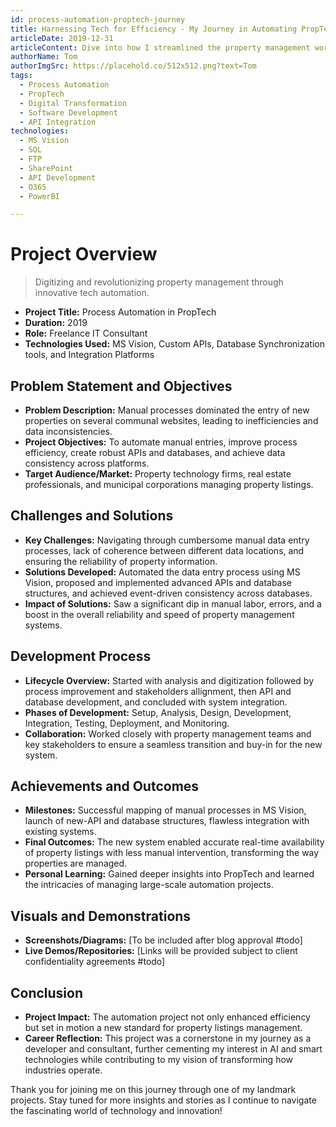 ```yaml
---
id: process-automation-proptech-journey
title: Harnessing Tech for Efficiency - My Journey in Automating PropTech
articleDate: 2019-12-31
articleContent: Dive into how I streamlined the property management world by automating and digitizing manual processes, ensuring data consistency, and enhancing self-service platforms for a smarter approach to PropTech.
authorName: Tom
authorImgSrc: https://placehold.co/512x512.png?text=Tom
tags:
  - Process Automation
  - PropTech
  - Digital Transformation
  - Software Development
  - API Integration
technologies:
  - MS Vision
  - SQL
  - FTP
  - SharePoint
  - API Development
  - O365
  - PowerBI

---
```


# Project Overview

> Digitizing and revolutionizing property management through innovative tech automation.

- **Project Title:** Process Automation in PropTech
- **Duration:** 2019
- **Role:** Freelance IT Consultant
- **Technologies Used:** MS Vision, Custom APIs, Database Synchronization tools, and Integration Platforms

## Problem Statement and Objectives

- **Problem Description:** Manual processes dominated the entry of new properties on several communal websites, leading
  to inefficiencies and data inconsistencies.
- **Project Objectives:** To automate manual entries, improve process efficiency, create robust APIs and databases, and
  achieve data consistency across platforms.
- **Target Audience/Market:** Property technology firms, real estate professionals, and municipal corporations managing
  property listings.

## Challenges and Solutions

- **Key Challenges:** Navigating through cumbersome manual data entry processes, lack of coherence between different
  data locations, and ensuring the reliability of property information.
- **Solutions Developed:** Automated the data entry process using MS Vision, proposed and implemented advanced APIs and
  database structures, and achieved event-driven consistency across databases.
- **Impact of Solutions:** Saw a significant dip in manual labor, errors, and a boost in the overall reliability and
  speed of property management systems.

## Development Process

- **Lifecycle Overview:** Started with analysis and digitization followed by process improvement and stakeholders
  allignment, then API and database development, and concluded with system integration.
- **Phases of Development:** Setup, Analysis, Design, Development, Integration, Testing, Deployment, and Monitoring.
- **Collaboration:** Worked closely with property management teams and key stakeholders to ensure a seamless transition
  and buy-in for the new system.

## Achievements and Outcomes

- **Milestones:** Successful mapping of manual processes in MS Vision, launch of new-API and database structures,
  flawless integration with existing systems.
- **Final Outcomes:** The new system enabled accurate real-time availability of property listings with less manual
  intervention, transforming the way properties are managed.
- **Personal Learning:** Gained deeper insights into PropTech and learned the intricacies of managing large-scale
  automation projects.

## Visuals and Demonstrations

- **Screenshots/Diagrams:** [To be included after blog approval #todo]
- **Live Demos/Repositories:** [Links will be provided subject to client confidentiality agreements #todo]

## Conclusion

- **Project Impact:** The automation project not only enhanced efficiency but set in motion a new standard for property
  listings management.
- **Career Reflection:** This project was a cornerstone in my journey as a developer and consultant, further cementing
  my interest in AI and smart technologies while contributing to my vision of transforming how industries operate.

Thank you for joining me on this journey through one of my landmark projects. Stay tuned for more insights and stories
as I continue to navigate the fascinating world of technology and innovation!
